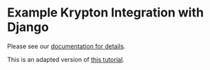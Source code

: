 # Example Krypton Integration with Django

Please see our [documentation for details](https://docs.krptn.dev/).

This is an adapted version of [this tutorial](https://learndjango.com/tutorials/django-login-and-logout-tutorial).
